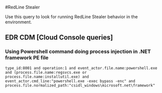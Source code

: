 #RedLine Stealer

Use this query to look for running RedLine Stealer behavior in the environment.

## EDR CDM [Cloud Console queries]

### Using Powershell command doing process injection in .NET framework PE file

~~~
type_id:8001 and operation:1 and event_actor.file.name:powershell.exe and (process.file.name:regsvcs.exe or process.file.name:installutil.exe) and event_actor.cmd_line:"powershell.exe -exec bypass -enc" and process.file.normalized_path:"csidl_windows\microsoft.net\framework"
~~~
